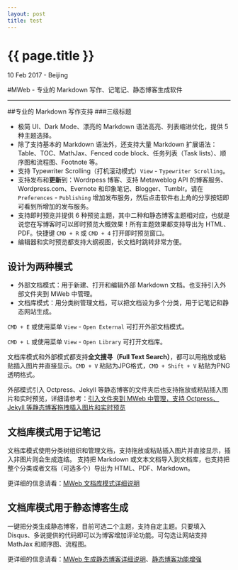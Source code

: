 ```yaml
---
layout: post
title: test
---
```


{{ page.title }}
================

<p class="meta">10 Feb 2017 - Beijing</p>

#MWeb - 专业的 Markdown 写作、记笔记、静态博客生成软件

***
##专业的 Markdown 写作支持
###三级标题

* 极简 UI、Dark Mode、漂亮的 Markdown 语法高亮、列表缩进优化，提供 5 种主题选择。
* 除了支持基本的 Markdown 语法外，还支持大量 Markdown 扩展语法：Table、TOC、MathJax、Fenced code block、任务列表（Task lists）、顺序图和流程图、Footnote 等。
* 支持 Typewriter Scrolling（打机滚动模式）`View` - `Typewriter Scrolling`。
* 支持发布和**更新**到：Wordrpess 博客、支持 Metaweblog API 的博客服务、Wordpress.com、Evernote 和印象笔记、Blogger、Tumblr。请在 `Preferences` - `Publishing` 增加发布服务，然后点击软件右上角的分享按钮即可看到所增加的发布服务。
* 支持即时预览并提供 6 种预览主题，其中二种和静态博客主题相对应，也就是说您在写博客时可以即时预览大概效果！所有主题效果都支持导出为 HTML、PDF。快捷键 `CMD + R` 或 `CMD + 4` 打开即时预览窗口。
* 编辑器和实时预览都支持大纲视图，长文档时跳转非常方便。

## 设计为两种模式

* 外部文档模式：用于新建、打开和编辑外部 Markdown 文档。也支持引入外部文件夹到 MWeb 中管理。
* 文档库模式：用分类树管理文档，可以把文档设为多个分类，用于记笔记和静态网站生成。

`CMD + E` 或使用菜单 `View` - `Open External` 可打开外部文档模式。

`CMD + L` 或使用菜单 `View` - `Open Library` 可打开文档库。

文档库模式和外部模式都支持**全文搜寻（Full Text Search）**，都可以用拖放或粘贴插入图片并直接显示。`CMD + V` 粘贴为JPG格式，`CMD + Shift + V` 粘贴为PNG透明格式。

外部模式引入 Octpress、Jekyll 等静态博客的文件夹后也支持拖放或粘贴插入图片和实时预览，详细请参考：[引入文件夹到 MWeb 中管理，支持 Octpress、Jekyll 等静态博客拖拽插入图片和实时预览](http://zh.mweb.im/mweb-1.4-add-floder-octpress-support.html)

## 文档库模式用于记笔记

文档库模式使用分类树组织和管理文档，支持拖放或粘贴插入图片并直接显示，插入非图片则会生成连结。
支持把 Markdown 或文本文档导入到文档库，也支持把整个分类或者文档（可选多个）导出为 HTML、PDF、Markdown。

更详细的信息请看：[MWeb 文档库模式详细说明](http://zh.mweb.im/mweb-document-library.html)


## 文档库模式用于静态博客生成

一键把分类生成静态博客，目前可选二个主题，支持自定主题。只要填入 Disqus、多说提供的代码即可以为博客增加评论功能。可勾选让网站支持 MathJax 和顺序图、流程图。

更详细的信息请看：[MWeb 生成静态博客详细说明](http://zh.mweb.im/mweb-static-blog-generator.html)、[静态博客功能增强](http://zh.mweb.im/mweb-1.4-static-blog-extension.html)
